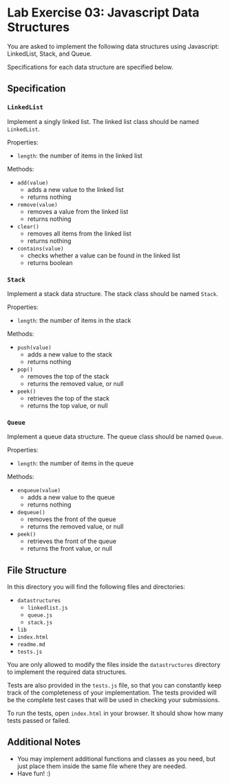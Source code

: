 # Lab Exercise 03: Javascript Data Structures

You are asked to implement the following data structures using Javascript:
LinkedList, Stack, and Queue.

Specifications for each data structure are specified below.


## Specification

### `LinkedList`

Implement a singly linked list. The linked list class should be named
`LinkedList`.

Properties:

- `length`: the number of items in the linked list

Methods:

- `add(value)`
  - adds a new value to the linked list
  - returns nothing
- `remove(value)`
  - removes a value from the linked list
  - returns nothing
- `clear()`
  - removes all items from the linked list
  - returns nothing
- `contains(value)`
  - checks whether a value can be found in the linked list
  - returns boolean

### `Stack`

Implement a stack data structure. The stack class should be named `Stack`.

Properties:

- `length`: the number of items in the stack

Methods:

- `push(value)`
  - adds a new value to the stack
  - returns nothing
- `pop()`
  - removes the top of the stack
  - returns the removed value, or null
- `peek()`
  - retrieves the top of the stack
  - returns the top value, or null

### `Queue`

Implement a queue data structure. The queue class should be named `Queue`.

Properties:

- `length`: the number of items in the queue

Methods:

- `enqueue(value)`
  - adds a new value to the queue
  - returns nothing
- `dequeue()`
  - removes the front of the queue
  - returns the removed value, or null
- `peek()`
  - retrieves the front of the queue
  - returns the front value, or null


## File Structure

In this directory you will find the following files and directories:

- `datastructures`
  - `linkedlist.js`
  - `queue.js`
  - `stack.js`
- `lib`
- `index.html`
- `readme.md`
- `tests.js`

You are only allowed to modify the files inside the `datastructures` directory
to implement the required data structures.

Tests are also provided in the `tests.js` file, so that you can constantly
keep track of the completeness of your implementation. The tests provided will
be the complete test cases that will be used in checking your submissions.

To run the tests, open `index.html` in your browser. It should show how many
tests passed or failed.


## Additional Notes

- You may implement additional functions and classes as you need, but just
  place them inside the same file where they are needed.
- Have fun! :)
